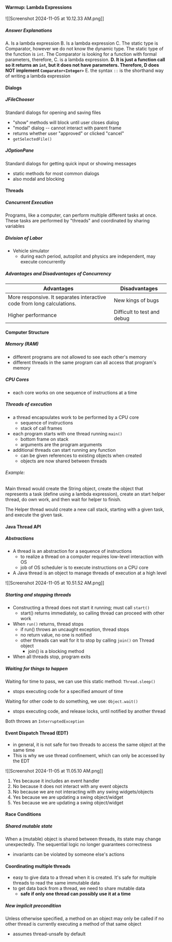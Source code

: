 #### Warmup: Lambda Expressions

![[Screenshot 2024-11-05 at 10.12.33 AM.png]]
##### Answer Explanations

A. Is a lambda expression 
B. Is a lambda expression 
C. The static type is Comparator, however we do not know the dynamic type. The static type of the function is `int`. The Comparator is looking for a function with formal parameters, therefore, C. is a lambda expression. 
**D. It is just a function call so it returns an `int`, but it does not have parameters. Therefore, D does NOT implement `Comparator<Integer>`**
E. the syntax `::` is the shorthand way of writing a lambda expression 

#### Dialogs
##### JFileChooser
Standard dialogs for opening and saving files 
- "show" methods will block until user closes dialog 
- "modal" dialog -- cannot interact with parent frame 
- returns whether user "approved" or clicked "cancel"
- `getSelectedFile()`
##### JOptionPane
Standard dialogs for getting quick input or showing messages 
- static methods for most common dialogs 
- also modal and blocking 
#### Threads
##### Concurrent Execution 
Programs, like a computer, can perform multiple different tasks at once. These tasks are performed by "threads" and coordinated by sharing variables 
##### Division of Labor 
- Vehicle simulator 
	- during each period, autopilot and physics are independent, may execute concurrently 
##### Advantages and Disadvantages of Concurrency 
| Advantages                                                             | Disadvantages               |
| ---------------------------------------------------------------------- | --------------------------- |
| More responsive. It separates interactive code from long calculations. | New kings of bugs           |
| Higher performance                                                     | Difficult to test and debug |
#### Computer Structure 
##### Memory (RAM)
- different programs are not allowed to see each other's memory 
- different threads in the same program can all access that program's memory 
##### CPU Cores 
- each core works on one sequence of instructions at a time 
##### Threads of execution 
- a thread encapsulates work to be performed by a CPU core 
	- sequence of instructions 
	- stack of call frames 
- each program starts with one thread running `main()`
	- bottom frame on stack 
	- arguments are the program arguments 
- additional threads can start running any function 
	- can be given references to existing objects when created 
	- objects are now shared between threads  
###### Example: 
Main thread would create the String object, create the object that represents a task (define using a lambda expression), create an start helper thread, do own work, and then wait for helper to finish. 

The Helper thread would create a new call stack, starting with a given task, and execute the given task. 
#### Java Thread API 
##### Abstractions 
- A thread is an abstraction for a sequence of instructions 
	- to realize a thread on a computer requires low-level interaction with OS 
	- job of OS scheduler is to execute instructions on a CPU core 
- A Java thread is an object to manage threads of execution at a high level 

![[Screenshot 2024-11-05 at 10.51.52 AM.png]]
##### Starting and stopping threads 
- Constructing a thread does not start it running; must call `start()`
	- start() returns immediately, so calling thread can proceed with other work 
- When `run()` returns, thread stops 
	- if run() throws an uncaught exception, thread stops 
	- no return value, no one is notified 
	- other threads can wait for it to stop by calling `join()` on Thread object 
		- join() is a blocking method 
- When all threads stop, program exits
##### Waiting for things to happen 
Waiting for time to pass, we can use this static method: `Thread.sleep()`
- stops executing code for a specified amount of time 

Waiting for other code to do something, we use: `Object.wait()`
- stops executing code, and release locks, until notified by another thread 

Both throws an `InterruptedException`
#### Event Dispatch Thread (EDT)
- in general, it is not safe for two threads to access the same object at the same time 
- This is why we use thread confinement, which can only be accessed by the EDT 

![[Screenshot 2024-11-05 at 11.05.10 AM.png]]

1. Yes because it includes an event handler 
2. No because it does not interact with any event objects 
3. No because we are not interacting with any swing widgets/objects 
4. Yes because we are updating a swing object/widget 
5. Yes because we are updating a swing object/widget 
#### Race Conditions 
##### Shared mutable state 
When a (mutable) object is shared between threads, its state may change unexpectedly. The sequential logic no longer guarantees correctness 
- invariants can be violated by someone else's actions 
#### Coordinating multiple threads 
- easy to give data to a thread when it is created. It's safe for multiple threads to read the same immutable data 
- to get data back from a thread, we need to share mutable data 
	- **safe if only one thread can possibly use it at a time**        
##### New implicit precondition 
Unless otherwise specified, a method on an object may only be called if no other thread is currently executing a method of that same object 
- assumes thread-unsafe by default 